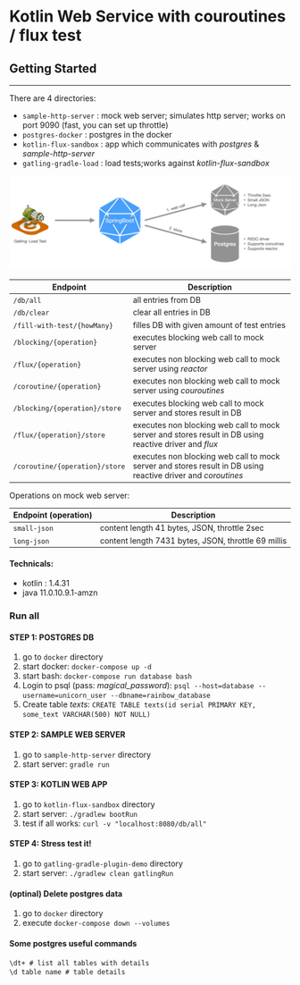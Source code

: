 # Kotlin Web Service with couroutines / flux test 

## Getting Started
---------------
There are 4 directories:

* `sample-http-server` : mock web server; simulates http server; works on port 9090 (fast, you can set up throttle)
* `postgres-docker` : postgres in the docker
* `kotlin-flux-sandbox` : app which communicates with _postgres_ & _sample-http-server_
* `gatling-gradle-load` : load tests;works against _kotlin-flux-sandbox_

![Setup](misc/setup.png)

| Endpoint       | Description           |
|------------- |---------------| 
| `/db/all`| all entries from DB | 
| `/db/clear` | clear all entries in DB | 
| `/fill-with-test/{howMany}`| filles DB with given amount of test entries | 
| `/blocking/{operation}`| executes blocking web call to mock server | 
| `/flux/{operation}`| executes non blocking web call to mock server using _reactor_| 
| `/coroutine/{operation}`| executes non blocking web call to mock server using _couroutines_| 
| `/blocking/{operation}/store`| executes blocking web call to mock server and stores result in DB| 
| `/flux/{operation}/store`| executes non blocking web call to mock server and stores result in DB using reactive driver and _flux_| 
| `/coroutine/{operation}/store`| executes non blocking web call to mock server and stores result in DB using reactive driver and _coroutines_| 

Operations on mock web server:

| Endpoint (operation)       | Description           |
|------------- |---------------| 
| `small-json`| content length 41 bytes, JSON, throttle 2sec | 
| `long-json`| content length 7431 bytes, JSON, throttle 69 millis | 

#### Technicals:
* kotlin : 1.4.31
* java 11.0.10.9.1-amzn

### Run all
#### STEP 1: POSTGRES DB
1. go to `docker` directory
1. start docker: `docker-compose up -d`
1. start bash: `docker-compose run database bash`
1. Login to psql (pass: _magical_password_): `psql --host=database --username=unicorn_user --dbname=rainbow_database`
1. Create table _texts_: `CREATE TABLE texts(id serial PRIMARY KEY, some_text VARCHAR(500) NOT NULL)`

#### STEP 2: SAMPLE WEB SERVER
1. go to `sample-http-server` directory
1. start server: `gradle run`

#### STEP 3: KOTLIN WEB APP
1. go to `kotlin-flux-sandbox` directory
1. start server: `./gradlew bootRun`
1. test if all works:  `curl -v "localhost:8080/db/all"`

#### STEP 4: Stress test it!
1. go to `gatling-gradle-plugin-demo` directory
1. start server: `./gradlew clean gatlingRun`


#### (optinal) Delete postgres data 
1. go to `docker` directory
1. execute `docker-compose down --volumes`

#### Some postgres useful commands
```
\dt+ # list all tables with details
\d table name # table details

```
